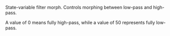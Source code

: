 State-variable filter morph. Controls morphing between low-pass and high-pass.

A value of 0 means fully high-pass, while a value of 50 represents fully low-pass.
